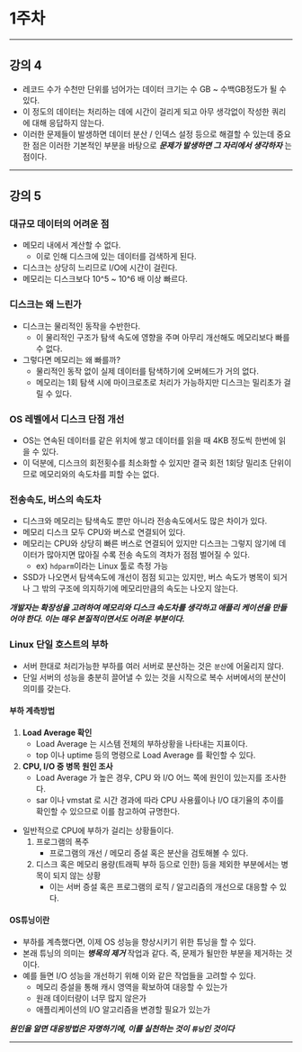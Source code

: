 # 1주차
- - -
## 강의 4
- 레코드 수가 수천만 단위를 넘어가는 데이터 크기는 수 GB ~ 수백GB정도가 될 수 있다.
- 이 정도의 데이터는 처리하는 데에 시간이 걸리게 되고 아무 생각없이 작성한 쿼리에 대해 응답하지 않는다. 
- 이러한 문제들이 발생하면 데이터 분산 / 인덱스 설정 등으로 해결할 수 있는데 중요한 점은 이러한 기본적인 부분을 바탕으로 ***문제가 발생하면 그 자리에서 생각하자*** 는 점이다.
- - -
## 강의 5

### 대규모 데이터의 어려운 점
- 메모리 내에서 계산할 수 없다.
  - 이로 인해 디스크에 있는 데이터를 검색하게 된다.
- 디스크는 상당히 느리므로 I/O에 시간이 걸린다. 
- 메모리는 디스크보다 10^5 ~ 10^6 배 이상 빠르다.

### 디스크는 왜 느린가
- 디스크는 물리적인 동작을 수반한다.
  - 이 물리적인 구조가 탐색 속도에 영향을 주며 아무리 개선해도 메모리보다 빠를 수 없다.
- 그렇다면 메모리는 왜 빠를까?
  - 물리적인 동작 없이 실제 데이터를 탐색하기에 오버헤드가 거의 없다.
  - 메모리는 1회 탐색 시에 마이크로초로 처리가 가능하지만 디스크는 밀리초가 걸릴 수 있다.

### OS 레벨에서 디스크 단점 개선
- OS는 연속된 데이터를 같은 위치에 쌓고 데이터를 읽을 때 4KB 정도씩 한번에 읽을 수 있다.
- 이 덕분에, 디스크의 회전횟수를 최소화할 수 있지만 결국 회전 1회당 밀리초 단위이므로 메모리와의 속도차를 피할 수는 없다.

### 전송속도, 버스의 속도차
- 디스크와 메모리는 탐색속도 뿐만 아니라 전송속도에서도 많은 차이가 있다.
- 메모리 디스크 모두 CPU와 버스로 연결되어 있다.
- 메모리는 CPU와 상당히 빠른 버스로 연결되어 있지만 디스크는 그렇지 않기에 데이터가 많아지면 많아질 수록 전송 속도의 격차가 점점 벌어질 수 있다.
  - ex) `hdparm`이라는 Linux 툴로 측정 가능
- SSD가 나오면서 탐색속도에 개선이 점점 되고는 있지만, 버스 속도가 병목이 되거나 그 밖의 구조에 의지하기에 메모리만큼의 속도는 나오지 않는다.

***개발자는 확장성을 고려하여 메모리와 디스크 속도차를 생각하고 애플리 케이션을 만들어야 한다. 이는 매우 본질적이면서도 어려운 부분이다.***

### Linux 단일 호스트의 부하
- 서버 한대로 처리가능한 부하를 여러 서버로 분산하는 것은 `분산`에 어울리지 않다.
- 단일 서버의 성능을 충분히 끌어낼 수 있는 것을 시작으로 복수 서버에서의 분산이 의미를 갖는다.

#### 부하 계측방법

1. **Load Average 확인**
    - Load Average 는 시스템 전체의 부하상황을 나타내는 지표이다. 
    - top 이나 uptime 등의 명령으로 Load Average 를 확인할 수 있다.
2. **CPU, I/O 중 병목 원인 조사**
    - Load Average 가 높은 경우, CPU 와 I/O 어느 쪽에 원인이 있는지를 조사한다.
    - sar 이나 vmstat 로 시간 경과에 따라 CPU 사용률이나 I/O 대기율의 추이를 확인할 수 있으므로 이를 참고하여 규명한다.

- 일반적으로 CPU에 부하가 걸리는 상황들이다.
  1. 프로그램의 폭주
      - 프로그램의 개선 / 메모리 증설 혹은 분산을 검토해볼 수 있다.
  2. 디스크 혹은 메모리 용량(트래픽 부하 등으로 인한) 등을 제외한 부분에서는 병목이 되지 않는 상황
      - 이는 서버 증설 혹은 프로그램의 로직 / 알고리즘의 개선으로 대응할 수 있다.

#### OS튜닝이란
- 부하를 계측했다면, 이제 OS 성능을 향상시키기 위한 튜닝을 할 수 있다.
- 본래 튜닝의 의미는 ***병목의 제거*** 작업과 같다. 즉, 문제가 될만한 부분을 제거하는 것이다.
- 예를 들면 I/O 성능을 개선하기 위해 이와 같은 작업들을 고려할 수 있다.
  - 메모리 증설을 통해 캐시 영역을 확보하여 대응할 수 있는가
  - 원래 데이터량이 너무 많지 않은가
  - 애플리케이션의 I/O 알고리즘을 변경할 필요가 있는가

***원인을 알면 대응방법은 자명하기에, 이를 실천하는 것이 `튜닝`인 것이다***
- - -